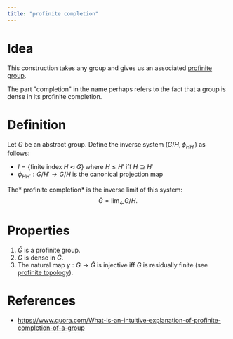 ```yaml
---
title: "profinite completion"
---
```


# Idea
This construction takes any group and gives us an associated [profinite group](<notes/ntpy/profinite group.md>).

The part "completion" in the name perhaps refers to the fact that a group is dense in its profinite completion.

# Definition
Let $G$ be an abstract group. Define the inverse system $(G/H, \phi_{HH'})$ as follows:
- $I=\{\text{finite index }H\triangleleft G\}$ where $H\leq H'$ iff $H\supseteq H'$
- $\phi_{HH'}:G/H'\to G/H$ is the canonical projection map

The* profinite completion* is the inverse limit of this system:
$$ \widehat{G}=\lim_\leftarrow G/H. $$

# Properties
1. $\widehat{G}$ is a profinite group.
2. $G$ is dense in $\widehat{G}$.
3. The natural map $\gamma:G\to\widehat{G}$ is injective iff $G$ is residually finite (see [profinite topology](<notes/ntpy/profinite topology.md>)).

# References
- https://www.quora.com/What-is-an-intuitive-explanation-of-profinite-completion-of-a-group